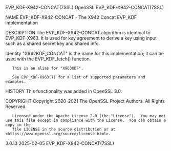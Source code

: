 EVP_KDF-X942-CONCAT(7SSL)						    OpenSSL						     EVP_KDF-X942-CONCAT(7SSL)

NAME
       EVP_KDF-X942-CONCAT - The X942 Concat EVP_KDF implementation

DESCRIPTION
       The EVP_KDF-X942-CONCAT algorithm is identical to EVP_KDF-X963. It is used for key agreement to derive a key using input such as a shared secret key
       and shared info.

   Identity
       "X942KDF_CONCAT" is the name for this implementation; it can be used with the EVP_KDF_fetch() function.

       This is an alias for "X963KDF".

       See EVP_KDF-X963(7) for a list of supported parameters and examples.

HISTORY
       This functionality was added in OpenSSL 3.0.

COPYRIGHT
       Copyright 2020-2021 The OpenSSL Project Authors. All Rights Reserved.

       Licensed under the Apache License 2.0 (the "License").  You may not use this file except in compliance with the License.	 You can obtain a copy in the
       file LICENSE in the source distribution or at <https://www.openssl.org/source/license.html>.

3.0.13									  2025-02-05						     EVP_KDF-X942-CONCAT(7SSL)
